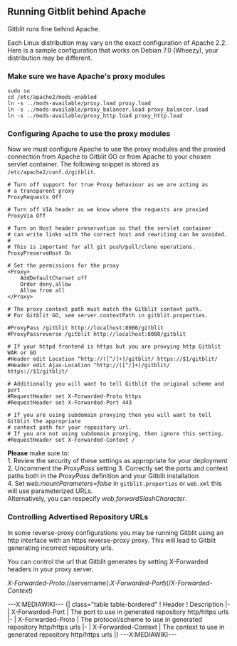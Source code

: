 ## Running Gitblit behind Apache

Gitblit runs fine behind Apache.

Each Linux distribution may vary on the exact configuration of Apache 2.2.  
Here is a sample configuration that works on Debian 7.0 (Wheezy), your distribution may be different.

### Make sure we have Apache's proxy modules

```
sudo su
cd /etc/apache2/mods-enabled
ln -s ../mods-available/proxy.load proxy.load
ln -s ../mods-available/proxy_balancer.load proxy_balancer.load
ln -s ../mods-available/proxy_http.load proxy_http.load
```
### Configuring Apache to use the proxy modules

Now we must configure Apache to use the proxy modules and  the proxied connection from Apache to Gitblit GO or from Apache to your chosen servlet container.  The following snippet is stored as `/etc/apache2/conf.d/gitblit`.  

```
# Turn off support for true Proxy behaviour as we are acting as 
# a transparent proxy
ProxyRequests Off

# Turn off VIA header as we know where the requests are proxied
ProxyVia Off
 
# Turn on Host header preservation so that the servlet container
# can write links with the correct host and rewriting can be avoided.
#
# This is important for all git push/pull/clone operations.
ProxyPreserveHost On
 
# Set the permissions for the proxy
<Proxy>
	AddDefaultCharset off
	Order deny,allow
	Allow from all
</Proxy>
 
# The proxy context path must match the Gitblit context path.
# For Gitblit GO, see server.contextPath in gitblit.properties.

#ProxyPass /gitblit http://localhost:8080/gitblit
#ProxyPassreverse /gitblit http://localhost:8080/gitblit

# If your httpd frontend is https but you are proxying http Gitblit WAR or GO
#Header edit Location ^http://([^/]+)/gitblit/ https://$1/gitblit/
#Header edit Ajax-Location ^http://([^/]+)/gitblit/ https://$1/gitblit/

# Additionally you will want to tell Gitblit the original scheme and port
#RequestHeader set X-Forwarded-Proto https
#RequestHeader set X-Forwarded-Port 443

# If you are using subdomain proxying then you will want to tell Gitblit the appropriate
# context path for your repository url.
# If you are not using subdomain proxying, then ignore this setting.
#RequestHeader set X-Forwarded-Context /
```

**Please** make sure to:  
    1. Review the security of these settings as appropriate for your deployment
    2. Uncomment the *ProxyPass* setting
    3. Correctly set the ports and context paths both in the *ProxyPass* definition and your Gitblit installation  
    4. Set *web.mountParameters=false* in `gitblit.properties` or `web.xml` this will use parameterized URLs.  
    Alternatively, you can respecify *web.forwardSlashCharacter*.

### Controlling Advertised Repository URLs

In some reverse-proxy configurations you may be running Gitblit using an http interface with an https reverse-proxy proxy.  This will lead to Gitblit generating incorrect repository urls.

You can control the url that Gitblit generates by setting X-Forwarded headers in your proxy server.

*X-Forwarded-Proto*://servername(:*X-Forwarded-Port*)(/*X-Forwarded-Context*)

---X:MEDIAWIKI---
{| class="table table-bordered"
! Header
! Description
|-
| X-Forwarded-Port
| The port to use in generated repository http/https urls
|-
| X-Forwarded-Proto
| The protocol/scheme to use in generated repository http/https urls
|-
| X-Forwarded-Context
| The context to use in generated repository http/https urls
|}
---X:MEDIAWIKI---

